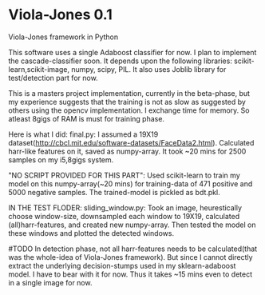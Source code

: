 # Viola-Jones 0.1
Viola-Jones framework in Python

This software uses a single Adaboost classifier for now. I plan to implement the cascade-classifier soon. It depends upon the following libraries: scikit-learn,scikit-image, numpy, scipy, PIL. It also uses Joblib library for test/detection part for now.

This is a masters project implementation, currently in the beta-phase, but my experience suggests that the training is not as slow as suggested by others using the opencv implementation. I exchange time for memory. So atleast 8gigs of RAM is must for training phase.

Here is what I did:
final.py: I assumed a 19X19 dataset(http://cbcl.mit.edu/software-datasets/FaceData2.html). Calculated harr-like features on it, saved as numpy-array. It took ~20 mins for 2500 samples on my i5,8gigs system.

"NO SCRIPT PROVIDED FOR THIS PART": Used scikit-learn to train my model on this numpy-array(~20 mins) for training-data of 471 positive and 5000 negative samples. The trained-model is pickled as bdt.pkl.

IN THE TEST FLODER:
sliding_window.py: Took an image, heurestically choose window-size, downsampled each window to 19X19, calculated (all)harr-features, and created new numpy-array. Then tested the model on these windows and plotted the detected windows.

#TODO
In detection phase, not all harr-features needs to be calculated(that was the whole-idea of Viola-Jones framework). But since I cannot directly extract the underlying decision-stumps used in my sklearn-adaboost model. I have to bear with it for now. Thus it takes ~15 mins even to detect in a single image for now.
